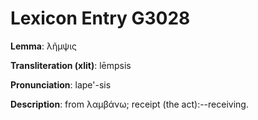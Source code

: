 # Lexicon Entry G3028

**Lemma**: λῆμψις

**Transliteration (xlit)**: lēmpsis

**Pronunciation**: lape'-sis

**Description**:
from λαμβάνω; receipt (the act):--receiving.

